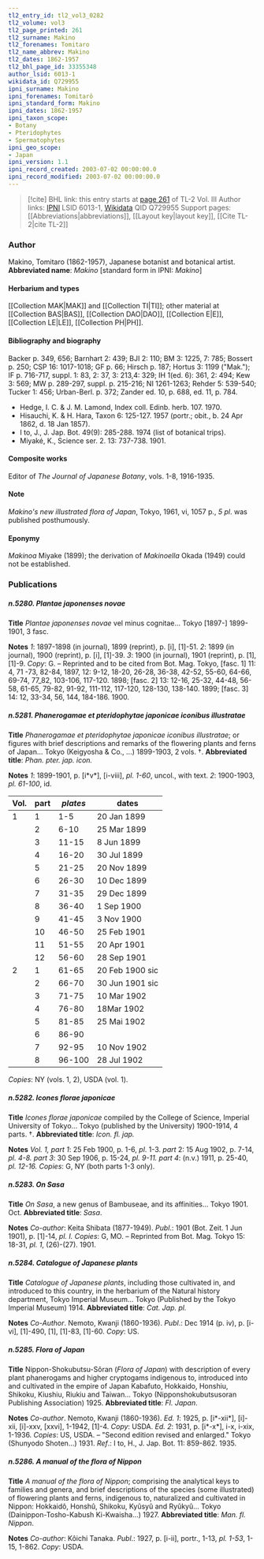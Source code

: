 ```yaml
---
tl2_entry_id: tl2_vol3_0282
tl2_volume: vol3
tl2_page_printed: 261
tl2_surname: Makino
tl2_forenames: Tomitaro
tl2_name_abbrev: Makino
tl2_dates: 1862-1957
tl2_bhl_page_id: 33355348
author_lsid: 6013-1
wikidata_id: Q729955
ipni_surname: Makino
ipni_forenames: Tomitarô
ipni_standard_form: Makino
ipni_dates: 1862-1957
ipni_taxon_scope: 
- Botany
- Pteridophytes
- Spermatophytes
ipni_geo_scope: 
- Japan
ipni_version: 1.1
ipni_record_created: 2003-07-02 00:00:00.0
ipni_record_modified: 2003-07-02 00:00:00.0
---
```


> [!cite] BHL link: this entry starts at [page 261](https://www.biodiversitylibrary.org/page/33355348) of TL-2 Vol. III
> Author links: [IPNI](https://www.ipni.org/a/6013-1) LSID 6013-1, [Wikidata](https://www.wikidata.org/wiki/Q729955) QID Q729955
> Support pages: [[Abbreviations|abbreviations]], [[Layout key|layout key]], [[Cite TL-2|cite TL-2]]

### Author

Makino, Tomitaro (1862-1957), Japanese botanist and botanical artist. 
**Abbreviated name**: *Makino* \[standard form in IPNI: *Makino*\]

#### Herbarium and types

[[Collection MAK|MAK]] and [[Collection TI|TI]]; other material at [[Collection BAS|BAS]], [[Collection DAO|DAO]], [[Collection E|E]], [[Collection LE|LE]], [[Collection PH|PH]].

#### Bibliography and biography

Backer p. 349, 656; Barnhart 2: 439; BJI 2: 110; BM 3: 1225, 7: 785; Bossert p. 250; CSP 16: 1017-1018; GF p. 66; Hirsch p. 187; Hortus 3: 1199 ("Mak."); IF p. 716-717, suppl. 1: 83, 2: 37, 3: 213,4: 329; IH 1(ed. 6): 361, 2: 494; Kew 3: 569; MW p. 289-297, suppl. p. 215-216; NI 1261-1263; Rehder 5: 539-540; Tucker 1: 456; Urban-Berl. p. 372; Zander ed. 10, p. 688, ed. 11, p. 784.
- Hedge, I. C. & J. M. Lamond, Index coll. Edinb. herb. 107. 1970.
- Hisauchi, K. & H. Hara, Taxon 6: 125-127. 1957 (portr.; obit., b. 24 Apr 1862, d. 18 Jan 1857).
- I to, J., J. Jap. Bot. 49(9): 285-288. 1974 (list of botanical trips).
- Miyaké, K., Science ser. 2. 13: 737-738. 1901.

#### Composite works

Editor of *The Journal of Japanese Botany*, vols. 1-8, 1916-1935.

#### Note

*Makino's new illustrated flora of Japan*, Tokyo, 1961, vi, 1057 p., *5 pl*. was published posthumously.

#### Eponymy

*Makinoa* Miyake (1899); the derivation of *Makinoella* Okada (1949) could not be established.

### Publications

##### n.5280. Plantae japonenses novae

**Title**
*Plantae japonenses novae* vel minus cognitae... Tokyo \[1897-\] 1899-1901, 3 fasc.

**Notes**
*1*: 1897-1898 (in journal), 1899 (reprint), p. \[i\], \[1\]-51.
*2*: 1899 (in journal), 1900 (reprint), p. \[i\], \[1\]-39.
*3*: 1900 (in journal), 1901 (reprint), p. \[1\], \[1\]-9.
*Copy*: G. – Reprinted and to be cited from Bot. Mag. Tokyo, \[fasc. 1\] 11: 4, 71 -73, 82-84, 1897, 12: 9-12, 18-20, 26-28, 36-38, 42-52, 55-60, 64-66, 69-74, 77\_82, 103-106, 117-120. 1898; \[fasc. 2\] 13: 12-16, 25-32, 44-48, 56-58, 61-65, 79-82, 91-92, 111-112, 117-120, 128-130, 138-140. 1899; \[fasc. 3\] 14: 12, 33-34, 56, 144, 184-186. 1900.

##### n.5281. Phanerogamae et pteridophytae japonicae iconibus illustratae

**Title**
*Phanerogamae et pteridophytae japonicae iconibus illustratae*; or figures with brief descriptions and remarks of the flowering plants and ferns of Japan... Tokyo (Keigyosha & Co., ...) 1899-1903, 2 vols. †.
**Abbreviated title**: *Phan. pter. jap. icon.*

**Notes**
*1*: 1899-1901, p. \[i\*v\*\], \[i-viii\], *pl. 1-60*, uncol., with text.
*2*: 1900-1903, *pl. 61-100*, id.

|Vol.	|part	|*plates*	|dates	|
|---	|---	|---	|---	|
|1	|1	|1-5	|20 Jan 1899	
|	|2	|6-10	|25 Mar 1899	
|	|3	|11-15	|8 Jun 1899	
|	|4	|16-20	|30 Jul 1899	
|	|5	|21-25	|20 Nov 1899	
|	|6	|26-30	|10 Dec 1899	
|	|7	|31-35	|29 Dec 1899	
|	|8	|36-40	|1 Sep 1900	
|	|9	|41-45	|3 Nov 1900|
|	|10	|46-50	|25 Feb 1901|
|	|11	|51-55	|20 Apr 1901
|	|12	|56-60	|28 Sep 1901
|2	|1	|61-65	|20 Feb 1900 sic|
|	|2	|66-70	|30 Jun 1901 sic|
|	|3	|71-75	|10 Mar 1902|
|	|4	|76-80	|18Mar 1902|
|	|5	|81-85	|25 Mai 1902|
|	|6	|86-90|
|	|7	|92-95	|10 Nov 1902|
|	|8	|96-100	|28 Jul 1902|

*Copies*: NY (vols. 1, 2), USDA (vol. 1).

##### n.5282. Icones florae japonicae

**Title**
*Icones florae japonicae* compiled by the College of Science, Imperial University of Tokyo... Tokyo (published by the University) 1900-1914, 4 parts. †.
**Abbreviated title**: *Icon. fl. jap.*

**Notes**
*Vol. 1, part 1*: 25 Feb 1900, p. 1-6, *pl*. 1-3.
*part* 2: 15 Aug 1902, p. 7-14, *pl. 4-8.*
*part 3*: 30 Sep 1906, p. 15-24, *pl. 9-11.*
*part 4*: (n.v.) 1911, p. 25-40, *pl. 12-16.*
*Copies*: G, NY (both parts 1-3 only).

##### n.5283. On Sasa

**Title**
*On Sasa*, a new genus of Bambuseae, and its affinities... Tokyo 1901. Oct.
**Abbreviated title**: *Sasa*.

**Notes**
*Co-author*: Keita Shibata (1877-1949).
*Publ*.: 1901 (Bot. Zeit. 1 Jun 1901), p. \[1\]-14, *pl. I. Copies*: G, MO. – Reprinted from Bot. Mag. Tokyo 15: 18-31, *pl. 1*, (26)-(27). 1901.

##### n.5284. Catalogue of Japanese plants

**Title**
*Catalogue of Japanese plants*, including those cultivated in, and introduced to this country, in the herbarium of the Natural history department, Tokyo Imperial Museum... Tokyo (Published by the Tokyo Imperial Museum) 1914.
**Abbreviated title**: *Cat. Jap. pl.*

**Notes**
*Co-Author*. Nemoto, Kwanji (1860-1936).
*Publ*.: Dec 1914 (p. iv), p. \[i-vi\], \[1\]-490, \[1\], \[1\]-83, \[1\]-60. *Copy*: US.

##### n.5285. Flora of Japan

**Title**
Nippon-Shokubutsu-Sôran (*Flora of Japan*) with description of every plant phanerogams and higher cryptogams indigenous to, introduced into and cultivated in the empire of Japan Kabafuto, Hokkaido, Honshiu, Shikoku, Kiushiu, Riukiu and Taiwan... Tokyo (Nipponshokubutsusoran Publishing Association) 1925.
**Abbreviated title**: *Fl. Japan*.

**Notes**
*Co-author*. Nemoto, Kwanji (1860-1936).
*Ed. 1*: 1925, p. \[i\*-xii\*\], \[i\]-xii, \[i\]-xxv, \[xxvi\], 1-1942, \[1\]-4. *Copy*: USDA.
*Ed. 2*: 1931, p. \[i\*-x\*\], i-x, i-xix, 1-1936. *Copies*: US, USDA. – "Second edition revised and enlarged." Tokyo (Shunyodo Shoten...) 1931.
*Ref*.: I to, H., J. Jap. Bot. 11: 859-862. 1935.

##### n.5286. A manual of the flora of Nippon

**Title**
*A manual of the flora of Nippon*; comprising the analytical keys to families and genera, and brief descriptions of the species (some illustrated) of flowering plants and ferns, indigenous to, naturalized and cultivated in Nippon: Hokkaidô, Honshû, Shikoku, Kyûsyû and Ryûkyû... Tokyo (Dainippon-Tosho-Kabush Ki-Kwaisha...) 1927.
**Abbreviated title**: *Man. fl. Nippon*.

**Notes**
*Co-author*: Kôichi Tanaka.
*Publ*.: 1927, p. \[i-ii\], portr., 1-13, *pl. 1-53*, 1-15, 1-862. *Copy*: USDA.

